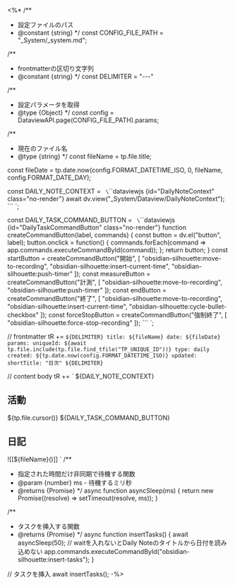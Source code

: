 <%*
/**
 * 設定ファイルのパス
 * @constant {string}
 */
const CONFIG_FILE_PATH = "_System/_system.md";

/**
 * frontmatterの区切り文字列
 * @constant {string}
 */
const DELIMITER = "---"

/**
 * 設定パラメータを取得
 * @type {Object}
 */
const config = DataviewAPI.page(CONFIG_FILE_PATH).params;

/**
 * 現在のファイル名
 * @type {string}
 */
const fileName = tp.file.title;

const fileDate = tp.date.now(config.FORMAT_DATETIME_ISO, 0, fileName, config.FORMAT_DATE_DAY);

const DAILY_NOTE_CONTEXT = `
\`\`\`dataviewjs {id="DailyNoteContext" class="no-render"}
await dv.view("_System/Dataview/DailyNoteContext");
\`\`\`
`;

const DAILY_TASK_COMMAND_BUTTON = `
\`\`\`dataviewjs {id="DailyTaskCommandButton" class="no-render"}
function createCommandButton(label, commands) {
    const button = dv.el("button", label);
    button.onclick = function() {
        commands.forEach(command => app.commands.executeCommandById(command));
    };
    return button;
}
const startButton = createCommandButton("開始", [
    "obsidian-silhouette:move-to-recording",
    "obsidian-silhouette:insert-current-time",
    "obsidian-silhouette:push-timer"
]);
const measureButton = createCommandButton("計測", [
    "obsidian-silhouette:move-to-recording",
    "obsidian-silhouette:push-timer"
]);
const endButton = createCommandButton("終了", [
    "obsidian-silhouette:move-to-recording",
    "obsidian-silhouette:insert-current-time",
    "obsidian-silhouette:cycle-bullet-checkbox"
]);
const forceStopButton = createCommandButton("強制終了", [
    "obsidian-silhouette:force-stop-recording"
]);
\`\`\`
`;

// frontmatter
tR += `${DELIMITER}
title: ${fileName}
date: ${fileDate}
params:
  uniqueId: ${await tp.file.include(tp.file.find_tfile("TP_UNIQUE_ID"))}
  type: daily
  created: ${tp.date.now(config.FORMAT_DATETIME_ISO)}
  updated: 
  shortTitle: "日次"
${DELIMITER}`

// content body
tR += `
${DAILY_NOTE_CONTEXT}
## 活動
${tp.file.cursor()}
${DAILY_TASK_COMMAND_BUTTON}

## 日記
![[${fileName}()]]
`
/**
 * 指定された時間だけ非同期で待機する関数
 * @param {number} ms - 待機するミリ秒
 * @returns {Promise<void>}
 */
async function asyncSleep(ms) {
  return new Promise((resolve) => setTimeout(resolve, ms));
}

/**
 * タスクを挿入する関数
 * @returns {Promise<void>}
 */
async function insertTasks() {
  await asyncSleep(50); // waitを入れないとDaily Noteのタイトルから日付を読み込めない
  app.commands.executeCommandById("obsidian-silhouette:insert-tasks");
}

// タスクを挿入
await insertTasks();
-%>